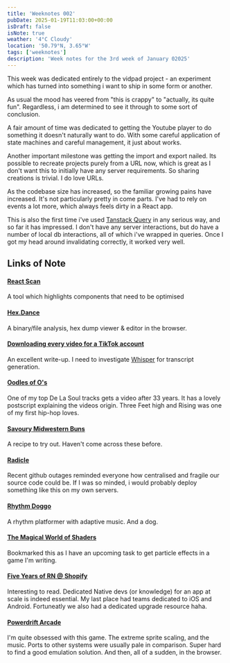 ```yaml
---
title: 'Weeknotes 002'
pubDate: 2025-01-19T11:03:00+00:00
isDraft: false
isNote: true
weather: '4°C Cloudy'
location: '50.79°N, 3.65°W'
tags: ['weeknotes']
description: 'Week notes for the 3rd week of January 02025'
---
```



This week was dedicated entirely to the vidpad project - an experiment which has turned into something i want to ship in some form or another.

As usual the mood has veered from "this is crappy" to "actually, its quite fun". Regardless, i am determined to see it through to some sort of conclusion.

A fair amount of time was dedicated to getting the Youtube player to do something it doesn't naturally want to do. With some careful application of state machines and careful management, it just about works.

Another important milestone was getting the import and export nailed. Its possible to recreate projects purely from a URL now, which is great as I don't want this to initially have any server requirements.
So sharing creations is trivial. I do love URLs.

As the codebase size has increased, so the familiar growing pains have increased. It's not particularly pretty in come parts. I've had to rely on events a lot more, which always feels dirty in a React app.

This is also the first time i've used [Tanstack Query](https://tanstack.com/query) in any serious way, and so far it has impressed. I don't have any server interactions, but do have a number of local db interactions, all of which i've wrapped in queries. Once I got my head around invalidating correctly, it worked very well.




## Links of Note


#### [React Scan](https://github.com/aidenybai/react-scan)

A tool which highlights components that need to be optimised


#### [Hex.Dance](https://hex.dance)

A binary/file analysis, hex dump viewer & editor in the browser.


#### [Downloading every video for a TikTok account](https://til.simonwillison.net/tiktok/download-all-videos)

An excellent write-up. I need to investigate [Whisper](https://pypi.org/project/mlx-whisper/) for transcript generation.



#### [Oodles of O's](https://www.youtube.com/watch?v=NQFRmDgBwcg)

One of my top De La Soul tracks gets a video after 33 years. It has a lovely postscript explaining the videos origin. Three Feet high and Rising was one of my first hip-hop loves.


#### [Savoury Midwestern Buns](https://www.seriouseats.com/bierocks-recipe-8775361)

A recipe to try out. Haven't come across these before.


#### [Radicle](https://radicle.xyz)

Recent github outages reminded everyone how centralised and fragile our source code could be. If I was so minded, i would probably deploy something like this on my own servers.


#### [Rhythm Doggo](https://nifflas.itch.io)

A rhythm platformer with adaptive music. And a dog.


#### [The Magical World of Shaders](https://blog.maximeheckel.com/posts/the-magical-world-of-particles-with-react-three-fiber-and-shaders/)

Bookmarked this as I have an upcoming task to get particle effects in a game I'm writing.

#### [Five Years of RN @ Shopify](https://shopify.engineering/five-years-of-react-native-at-shopify)

Interesting to read. Dedicated Native devs (or knowledge) for an app at scale is indeed essential. My last place had teams dedicated to iOS and Android. Fortuneatly we also had a dedicated upgrade resource haha.


#### [Powerdrift Arcade](https://www.playemulator.io/classic-arcade-online/power-drift/)

I'm quite obsessed with this game. The extreme sprite scaling, and the music. Ports to other systems were usually pale in comparison. Super hard to find a good emulation solution. And then, all of a sudden, in the browser.
